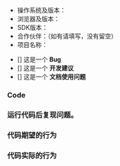 <!--
  为了快速的定位并解决您的问题，请确保模板内容都完成。
  提交issue时请不要删除模板。
-->



* 操作系统及版本：
* 浏览器及版本：
* SDK版本：
* 合作伙伴：（如有请填写，没有留空）
* 项目名称：

<!--
  请在符合的选项 [] 中填入 x
-->
- [] 这是一个 **Bug**
- [] 这是一个 **开发建议**
- [] 这是一个 **文档使用问题** 

### Code
<!--
  请在这给出您认为有问题的代码节选。
  对Web API有疑问的，请提供完整的HTTP请求。
  如果代码比较多，建议您给出完整的可执行代码的下载链接。请提供一个使用代码复现问题的详细步骤。
-->

### 运行代码后复现问题。

### 代码期望的行为

### 代码实际的行为
